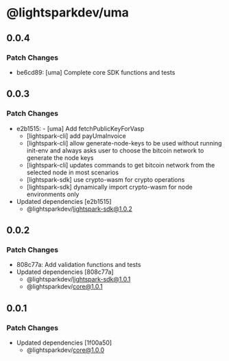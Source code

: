 # @lightsparkdev/uma

## 0.0.4

### Patch Changes

- be6cd89: [uma] Complete core SDK functions and tests

## 0.0.3

### Patch Changes

- e2b1515: - [uma] Add fetchPublicKeyForVasp
  - [lightspark-cli] add payUmaInvoice
  - [lightspark-cli] allow generate-node-keys to be used without running init-env and always asks user to choose the bitcoin network to generate the node keys
  - [lightspark-cli] updates commands to get bitcoin network from the selected node in most scenarios
  - [lightspark-sdk] use crypto-wasm for crypto operations
  - [lightspark-sdk] dynamically import crypto-wasm for node environments only
- Updated dependencies [e2b1515]
  - @lightsparkdev/lightspark-sdk@1.0.2

## 0.0.2

### Patch Changes

- 808c77a: Add validation functions and tests
- Updated dependencies [808c77a]
  - @lightsparkdev/lightspark-sdk@1.0.1
  - @lightsparkdev/core@1.0.1

## 0.0.1

### Patch Changes

- Updated dependencies [1f00a50]
  - @lightsparkdev/core@1.0.0
